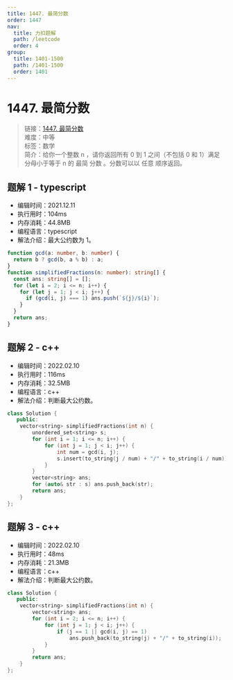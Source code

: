 ```yaml
---
title: 1447. 最简分数
order: 1447
nav:
  title: 力扣题解
  path: /leetcode
  order: 4
group:
  title: 1401-1500
  path: /1401-1500
  order: 1401
---
```


# 1447. 最简分数

> 链接：[1447. 最简分数](https://leetcode-cn.com/problems/simplified-fractions/)  
> 难度：中等  
> 标签：数学  
> 简介：给你一个整数 n ，请你返回所有 0 到 1 之间（不包括 0 和 1）满足分母小于等于 n 的 最简 分数 。分数可以以 任意 顺序返回。

## 题解 1 - typescript

- 编辑时间：2021.12.11
- 执行用时：104ms
- 内存消耗：44.8MB
- 编程语言：typescript
- 解法介绍：最大公约数为 1。

```typescript
function gcd(a: number, b: number) {
  return b ? gcd(b, a % b) : a;
}
function simplifiedFractions(n: number): string[] {
  const ans: string[] = [];
  for (let i = 2; i <= n; i++) {
    for (let j = 1; j < i; j++) {
      if (gcd(i, j) === 1) ans.push(`${j}/${i}`);
    }
  }
  return ans;
}
```
## 题解 2 - c++
- 编辑时间：2022.02.10
- 执行用时：116ms
- 内存消耗：32.5MB
- 编程语言：c++
- 解法介绍：判断最大公约数。
```c++
class Solution {
   public:
    vector<string> simplifiedFractions(int n) {
        unordered_set<string> s;
        for (int i = 1; i <= n; i++) {
            for (int j = 1; j < i; j++) {
                int num = gcd(i, j);
                s.insert(to_string(j / num) + "/" + to_string(i / num));
            }
        }
        vector<string> ans;
        for (auto& str : s) ans.push_back(str);
        return ans;
    }
};
```

## 题解 3 - c++
- 编辑时间：2022.02.10
- 执行用时：48ms
- 内存消耗：21.3MB
- 编程语言：c++
- 解法介绍：判断最大公约数。
```c++
class Solution {
   public:
    vector<string> simplifiedFractions(int n) {
        vector<string> ans;
        for (int i = 2; i <= n; i++) {
            for (int j = 1; j < i; j++) {
                if (j == 1 || gcd(i, j) == 1)
                    ans.push_back(to_string(j) + "/" + to_string(i));
            }
        }
        return ans;
    }
};
```
